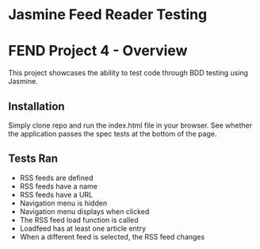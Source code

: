 Jasmine Feed Reader Testing
===============================

# FEND Project 4 - Overview

This project showcases the ability to test code through BDD testing using Jasmine.

## Installation

Simply clone repo and run the index.html file in your browser. See whether the application passes the spec tests at the bottom of the page.

## Tests Ran
* RSS feeds are defined
* RSS feeds have a name
* RSS feeds have a URL
* Navigation menu is hidden
* Navigation menu displays when clicked
* The RSS feed load function is called
* Loadfeed has at least one article entry
* When a different feed is selected, the RSS feed changes